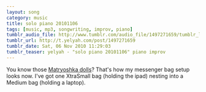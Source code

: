 ```yaml
---
layout: song
category: music
title: solo piano 20101106
tags: [music, mp3, songwriting, improv, piano]
tumblr_audio_file: http://www.tumblr.com/audio_file/1497271659/tumblr_lbh1sfspvH1qzo4ep
tumblr_url: http://t.yelyah.com/post/1497271659
tumblr_date: Sat, 06 Nov 2010 11:29:03
tumblr_teaser: yelyah - "solo piano 20101106" piano improv
---
```

You know those [Matryoshka dolls](http://en.wikipedia.org/wiki/Matryoshka_doll)? That's how my messenger bag setup looks now. I've got one XtraSmall bag (holding the ipad) nesting into a Medium bag (holding a laptop).
